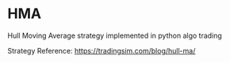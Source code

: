 # HMA 
Hull Moving Average strategy implemented in python algo trading

Strategy Reference: https://tradingsim.com/blog/hull-ma/
